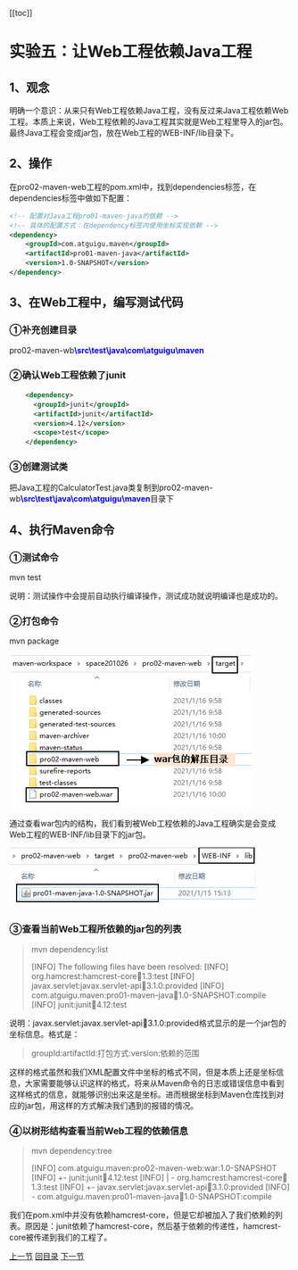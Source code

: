 [[toc]]

# 实验五：让Web工程依赖Java工程



## 1、观念

明确一个意识：从来只有Web工程依赖Java工程，没有反过来Java工程依赖Web工程。本质上来说，Web工程依赖的Java工程其实就是Web工程里导入的jar包。最终Java工程会变成jar包，放在Web工程的WEB-INF/lib目录下。



## 2、操作

在pro02-maven-web工程的pom.xml中，找到dependencies标签，在dependencies标签中做如下配置：

```xml
<!-- 配置对Java工程pro01-maven-java的依赖 -->
<!-- 具体的配置方式：在dependency标签内使用坐标实现依赖 -->
<dependency>
	<groupId>com.atguigu.maven</groupId>
	<artifactId>pro01-maven-java</artifactId>
	<version>1.0-SNAPSHOT</version>
</dependency>
```



## 3、在Web工程中，编写测试代码

### ①补充创建目录

pro02-maven-wb<span style="color:blue;font-weight:bold;">\src\test\java\com\atguigu\maven</span>



### ②确认Web工程依赖了junit

```xml
    <dependency>
      <groupId>junit</groupId>
      <artifactId>junit</artifactId>
      <version>4.12</version>
      <scope>test</scope>
    </dependency>
```



### ③创建测试类

把Java工程的CalculatorTest.java类复制到pro02-maven-wb<span style="color:blue;font-weight:bold;">\src\test\java\com\atguigu\maven</span>目录下



## 4、执行Maven命令

### ①测试命令

mvn test

说明：测试操作中会提前自动执行编译操作，测试成功就说明编译也是成功的。



### ②打包命令

mvn package

![./images](./images/img024.png)

通过查看war包内的结构，我们看到被Web工程依赖的Java工程确实是会变成Web工程的WEB-INF/lib目录下的jar包。

![./images](./images/img025.png)



### ③查看当前Web工程所依赖的jar包的列表

> mvn dependency:list
>
> [INFO] The following files have been resolved:
> [INFO]    org.hamcrest:hamcrest-core:jar:1.3:test
> [INFO]    javax.servlet:javax.servlet-api:jar:3.1.0:provided
> [INFO]    com.atguigu.maven:pro01-maven-java:jar:1.0-SNAPSHOT:compile
> [INFO]    junit:junit:jar:4.12:test

说明：javax.servlet:javax.servlet-api:jar:3.1.0:provided格式显示的是一个jar包的坐标信息。格式是：

> groupId:artifactId:打包方式:version:依赖的范围

这样的格式虽然和我们XML配置文件中坐标的格式不同，但是本质上还是坐标信息，大家需要能够认识这样的格式，将来从Maven命令的日志或错误信息中看到这样格式的信息，就能够识别出来这是坐标。进而根据坐标到Maven仓库找到对应的jar包，用这样的方式解决我们遇到的报错的情况。



### ④以树形结构查看当前Web工程的依赖信息

> mvn dependency:tree
>
> [INFO] com.atguigu.maven:pro02-maven-web:war:1.0-SNAPSHOT
> [INFO] +- junit:junit:jar:4.12:test
> [INFO] |  \- org.hamcrest:hamcrest-core:jar:1.3:test
> [INFO] +- javax.servlet:javax.servlet-api:jar:3.1.0:provided
> [INFO] \- com.atguigu.maven:pro01-maven-java:jar:1.0-SNAPSHOT:compile

我们在pom.xml中并没有依赖hamcrest-core，但是它却被加入了我们依赖的列表。原因是：junit依赖了hamcrest-core，然后基于依赖的传递性，hamcrest-core被传递到我们的工程了。



[上一节](verse04.html) [回目录](index.html) [下一节](verse06.html)